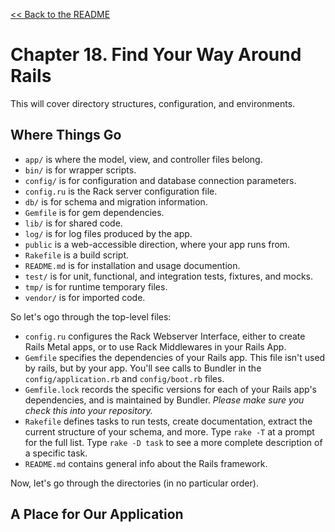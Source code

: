 [&lt;&lt; Back to the README](README.md)

# Chapter 18. Find Your Way Around Rails

This will cover directory structures, configuration, and environments.

## Where Things Go

- `app/` is where the model, view, and controller files belong.
- `bin/` is for wrapper scripts.
- `config/` is for configuration and database connection parameters.
- `config.ru` is the Rack server configuration file.
- `db/` is for schema and migration information.
- `Gemfile` is for gem dependencies.
- `lib/` is for shared code.
- `log/` is for log files produced by the app.
- `public` is a web-accessible direction, where your app runs from.
- `Rakefile` is a build script.
- `README.md` is for installation and usage documention.
- `test/` is for unit, functional, and integration tests, fixtures, and mocks.
- `tmp/` is for runtime temporary files.
- `vendor/` is for imported code.

So let's ogo through the top-level files:

- `config.ru` configures the Rack Webserver Interface, either to create Rails
  Metal apps, or to use Rack Middlewares in your Rails App.
- `Gemfile` specifies the dependencies of your Rails app. This file isn't used
  by rails, but by your app. You'll see calls to Bundler in the
  `config/application.rb` and `config/boot.rb` files.
- `Gemfile.lock` records the specific versions for each of your Rails app's
  dependencies, and is maintained by Bundler. _Please make sure you check
  this into your repository._
- `Rakefile` defines tasks to run tests, create documentation, extract the
  current structure of your schema, and more. Type `rake -T` at a prompt for
  the full list. Type `rake -D task` to see a more complete description of a
  specific task.
- `README.md` contains general info about the Rails framework.

Now, let's go through the directories (in no particular order).

## A Place for Our Application


